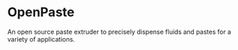 # OpenPaste
An open source paste extruder to precisely dispense fluids and pastes for a variety of applications.
